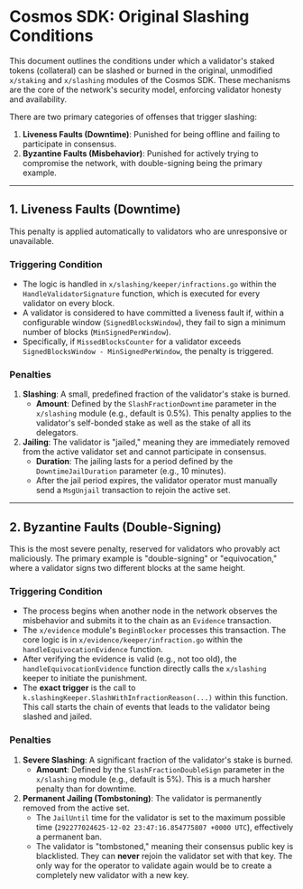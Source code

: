 # Cosmos SDK: Original Slashing Conditions

This document outlines the conditions under which a validator's staked tokens (collateral) can be slashed or burned in the original, unmodified `x/staking` and `x/slashing` modules of the Cosmos SDK. These mechanisms are the core of the network's security model, enforcing validator honesty and availability.

There are two primary categories of offenses that trigger slashing:

1.  **Liveness Faults (Downtime)**: Punished for being offline and failing to participate in consensus.
2.  **Byzantine Faults (Misbehavior)**: Punished for actively trying to compromise the network, with double-signing being the primary example.

---

## 1. Liveness Faults (Downtime)

This penalty is applied automatically to validators who are unresponsive or unavailable.

### Triggering Condition

-   The logic is handled in `x/slashing/keeper/infractions.go` within the `HandleValidatorSignature` function, which is executed for every validator on every block.
-   A validator is considered to have committed a liveness fault if, within a configurable window (`SignedBlocksWindow`), they fail to sign a minimum number of blocks (`MinSignedPerWindow`).
-   Specifically, if `MissedBlocksCounter` for a validator exceeds `SignedBlocksWindow - MinSignedPerWindow`, the penalty is triggered.

### Penalties

1.  **Slashing**: A small, predefined fraction of the validator's stake is burned.
    -   **Amount**: Defined by the `SlashFractionDowntime` parameter in the `x/slashing` module (e.g., default is 0.5%). This penalty applies to the validator's self-bonded stake as well as the stake of all its delegators.
2.  **Jailing**: The validator is "jailed," meaning they are immediately removed from the active validator set and cannot participate in consensus.
    -   **Duration**: The jailing lasts for a period defined by the `DowntimeJailDuration` parameter (e.g., 10 minutes).
    -   After the jail period expires, the validator operator must manually send a `MsgUnjail` transaction to rejoin the active set.

---

## 2. Byzantine Faults (Double-Signing)

This is the most severe penalty, reserved for validators who provably act maliciously. The primary example is "double-signing" or "equivocation," where a validator signs two different blocks at the same height.

### Triggering Condition

-   The process begins when another node in the network observes the misbehavior and submits it to the chain as an `Evidence` transaction.
-   The `x/evidence` module's `BeginBlocker` processes this transaction. The core logic is in `x/evidence/keeper/infraction.go` within the `handleEquivocationEvidence` function.
-   After verifying the evidence is valid (e.g., not too old), the `handleEquivocationEvidence` function directly calls the `x/slashing` keeper to initiate the punishment.
-   The **exact trigger** is the call to `k.slashingKeeper.SlashWithInfractionReason(...)` within this function. This call starts the chain of events that leads to the validator being slashed and jailed.

### Penalties

1.  **Severe Slashing**: A significant fraction of the validator's stake is burned.
    -   **Amount**: Defined by the `SlashFractionDoubleSign` parameter in the `x/slashing` module (e.g., default is 5%). This is a much harsher penalty than for downtime.
2.  **Permanent Jailing (Tombstoning)**: The validator is permanently removed from the active set.
    -   The `JailUntil` time for the validator is set to the maximum possible time (`292277024625-12-02 23:47:16.854775807 +0000 UTC`), effectively a permanent ban.
    -   The validator is "tombstoned," meaning their consensus public key is blacklisted. They can **never** rejoin the validator set with that key. The only way for the operator to validate again would be to create a completely new validator with a new key. 